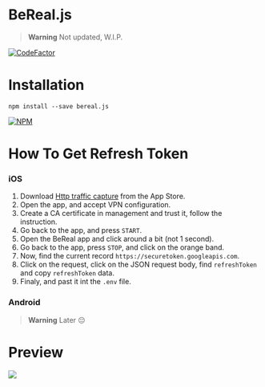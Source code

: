 # BeReal.js

> **Warning** Not updated, W.I.P.

[![CodeFactor](https://www.codefactor.io/repository/github/natslol/bereal.js/badge)](https://www.codefactor.io/repository/github/natslol/bereal.js)

# Installation 

`npm install --save bereal.js`

[![NPM](https://nodei.co/npm/bereal.js.png)](https://nodei.co/npm/bereal.js/)

# How To Get Refresh Token

### iOS
1. Download [Http traffic capture](https://apps.apple.com/us/app/http-traffic-capture/id1585539533) from the App Store.
2. Open the app, and accept VPN configuration.
3. Create a CA certificate in management and trust it, follow the instruction.
4. Go back to the app, and press `START`.
5. Open the BeReal app and click around a bit (not 1 second). 
6. Go back to the app, press `STOP`, and click on the orange band.
7. Now, find the current record `https://securetoken.googleapis.com`.
8. Click on the request, click on the JSON request body, find `refreshToken` and copy `refreshToken` data.
9. Finaly, and past it int the `.env` file.

### Android
> **Warning** Later 😔

# Preview

![](https://i.imgur.com/59Yv27Y.gif)
